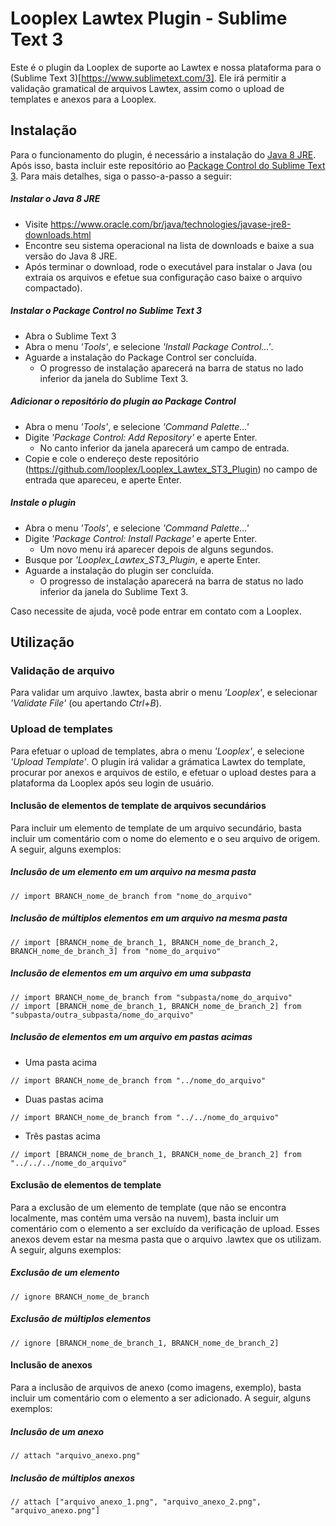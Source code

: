 # Looplex Lawtex Plugin - Sublime Text 3

Este é o plugin da Looplex de suporte ao Lawtex e nossa plataforma para o (Sublime Text 3)[https://www.sublimetext.com/3]. Ele irá permitir a validação gramatical de arquivos Lawtex, assim como o upload de templates e anexos para a Looplex. 

## Instalação

Para o funcionamento do plugin, é necessário a instalação do [Java 8 JRE](https://www.oracle.com/br/java/technologies/javase-jre8-downloads.html). Após isso, basta incluir este repositório ao [Package Control do Sublime Text 3](https://packagecontrol.io/docs/usage). Para mais detalhes, siga o passo-a-passo a seguir:

##### Instalar o Java 8 JRE

- Visite https://www.oracle.com/br/java/technologies/javase-jre8-downloads.html 
- Encontre seu sistema operacional na lista de downloads e baixe a sua versão do Java 8 JRE.
- Após terminar o download, rode o executável para instalar o Java (ou extraia os arquivos e efetue sua configuração caso baixe o arquivo compactado).

##### Instalar o Package Control no Sublime Text 3

- Abra o Sublime Text 3
- Abra o menu _'Tools'_, e selecione _'Install Package Control...'_.
- Aguarde a instalação do Package Control ser concluída.
  - O progresso de instalação aparecerá na barra de status no lado inferior da janela do Sublime Text 3.

##### Adicionar o repositório do plugin ao Package Control

- Abra o menu _'Tools'_, e selecione _'Command Palette...'_
- Digite _'Package Control: Add Repository'_ e aperte Enter.
  - No canto inferior da janela aparecerá um campo de entrada.
- Copie e cole o endereço deste repositório (https://github.com/looplex/Looplex_Lawtex_ST3_Plugin) no campo de entrada que apareceu, e aperte Enter.

##### Instale o plugin

- Abra o menu _'Tools'_, e selecione _'Command Palette...'_
- Digite _'Package Control: Install Package'_ e aperte Enter.
  - Um novo menu irá aparecer depois de alguns segundos.
- Busque por _'Looplex_Lawtex_ST3_Plugin_, e aperte Enter.
- Aguarde a instalação do plugin ser concluída.
  - O progresso de instalação aparecerá na barra de status no lado inferior da janela do Sublime Text 3.


Caso necessite de ajuda, você pode entrar em contato com a Looplex.

## Utilização

### Validação de arquivo

Para validar um arquivo .lawtex, basta abrir o menu _'Looplex'_, e selecionar _'Validate File'_ (ou apertando _Ctrl+B_).

### Upload de templates

Para efetuar o upload de templates, abra o menu _'Looplex'_, e selecione _'Upload Template'_. O plugin irá validar a grámatica Lawtex do template, procurar por anexos e arquivos de estilo, e efetuar o upload destes para a plataforma da Looplex após seu login de usuário.

#### Inclusão de elementos de template de arquivos secundários

Para incluir um elemento de template de um arquivo secundário, basta incluir um comentário com o nome do elemento e o seu arquivo de origem. A seguir, alguns exemplos:

##### Inclusão de um elemento em um arquivo na mesma pasta

```
// import BRANCH_nome_de_branch from "nome_do_arquivo"
```

##### Inclusão de múltiplos elementos em um arquivo na mesma pasta

```
// import [BRANCH_nome_de_branch_1, BRANCH_nome_de_branch_2, BRANCH_nome_de_branch_3] from "nome_do_arquivo"
```

##### Inclusão de elementos em um arquivo em uma subpasta

```
// import BRANCH_nome_de_branch from "subpasta/nome_do_arquivo"
// import [BRANCH_nome_de_branch_1, BRANCH_nome_de_branch_2] from "subpasta/outra_subpasta/nome_do_arquivo"
```

##### Inclusão de elementos em um arquivo em pastas acimas

- Uma pasta acima
```
// import BRANCH_nome_de_branch from "../nome_do_arquivo"
```
- Duas pastas acima
```
// import BRANCH_nome_de_branch from "../../nome_do_arquivo"
```
- Três pastas acima
```
// import [BRANCH_nome_de_branch_1, BRANCH_nome_de_branch_2] from "../../../nome_do_arquivo"
```

#### Exclusão de elementos de template

Para a exclusão de um elemento de template (que não se encontra localmente, mas contém uma versão na nuvem), basta incluir um comentário com o elemento a ser excluído da verificação de upload. Esses anexos devem estar na mesma pasta que o arquivo .lawtex que os utilizam. A seguir, alguns exemplos:

##### Exclusão de um elemento

```
// ignore BRANCH_nome_de_branch
```

##### Exclusão de múltiplos elementos

```
// ignore [BRANCH_nome_de_branch_1, BRANCH_nome_de_branch_2]
```

#### Inclusão de anexos

Para a inclusão de arquivos de anexo (como imagens, exemplo), basta incluir um comentário com o elemento a ser adicionado. A seguir, alguns exemplos:

##### Inclusão de um anexo

```
// attach "arquivo_anexo.png"
```

##### Inclusão de múltiplos anexos

```
// attach ["arquivo_anexo_1.png", "arquivo_anexo_2.png", "arquivo_anexo.png"]
```
